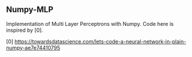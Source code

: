 ## Numpy-MLP

Implementation of Multi Layer Perceptrons with Numpy. Code here is inspired by [0].



[0] https://towardsdatascience.com/lets-code-a-neural-network-in-plain-numpy-ae7e74410795